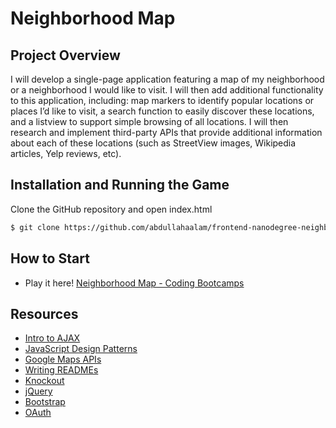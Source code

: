 # Neighborhood Map
## Project Overview
I will develop a single-page application featuring a map of my neighborhood or a neighborhood I would like to visit. I will then add additional functionality to this application, including: map markers to identify popular locations or places I’d like to visit, a search function to easily discover these locations, and a listview to support simple browsing of all locations. I will then research and implement third-party APIs that provide additional information about each of these locations (such as StreetView images, Wikipedia articles, Yelp reviews, etc).

## Installation and Running the Game
Clone the GitHub repository and open index.html
```sh
$ git clone https://github.com/abdullahaalam/frontend-nanodegree-neighborhood-map.git
```

## How to Start
* Play it here! [Neighborhood Map - Coding Bootcamps](https://abdullahaalam.github.io/frontend-nanodegree-neighborhood-map/)

## Resources
* [Intro to AJAX](https://www.udacity.com/course/intro-to-ajax--ud110)
* [JavaScript Design Patterns](https://www.udacity.com/course/javascript-design-patterns--ud989)
* [Google Maps APIs](https://www.udacity.com/course/google-maps-apis--ud864)
* [Writing READMEs](https://www.udacity.com/course/writing-readmes--ud777)
* [Knockout](http://knockoutjs.com/)
* [jQuery](http://jquery.com/)
* [Bootstrap](http://getbootstrap.com/)
* [OAuth](https://github.com/bettiolo/oauth-signature-js)
